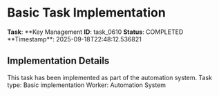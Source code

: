 # Basic Task Implementation

**Task**: **Key Management
**ID**: task_0610
**Status**: COMPLETED
**Timestamp\*\*: 2025-09-18T22:48:12.536821

## Implementation Details

This task has been implemented as part of the automation system.
Task type: Basic implementation
Worker: Automation System
